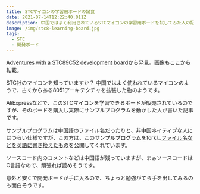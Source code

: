 ```yaml
---
title: STCマイコンの学習用ボードの試食
date: 2021-07-14T12:22:40.011Z
description: 中国ではよく利用されているSTCマイコンの学習用ボードを試してみた人の記事を紹介します。
image: /img/stc8-learning-board.jpg
tags:
  - STC
  - 開発ボード
---
```

[Adventures with a STC89C52 development board](https://hackaday.io/project/170540-adventures-with-a-stc89c52-development-board)から発見。画像もここから転載。

STC社のマイコンを知っていますか？
中国ではよく使われているマイコンのようで、古くからある8051アーキテクチャを拡張した物のようです。

AliExpressなどで、このSTCマイコンを学習できるボードが販売されているのですが、そのボードを購入し実際にサンプルプログラムを動かした人が書いた記事です。

サンプルプログラムは中国語のファイル名だったりと、非中国ネイティブな人にはつらい仕様ですが、この方は、このサンプルプログラムをforkし[ファイル名などを英語に書き換えたもの](https://github.com/retiredfeline/QX-mini51)を公開してくれています。

ソースコード内のコメントなどは中国語が残っていますが、まぁソースコードはC言語なので、頑張れば読めそうです。

意外と安くで開発ボードが手に入るので、ちょっと勉強がてら手を出してみるのも面白そうです。
